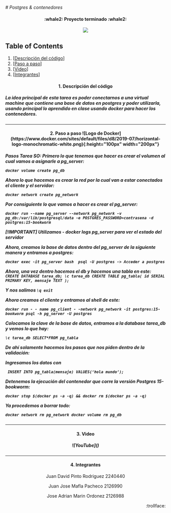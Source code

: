 <em> # Postgres & contenedores</em>


<h4 align="center">
 :whale2: Proyecto terminado  :whale2:
</h4>

<p align="center">
   <img src="https://user-images.githubusercontent.com/66388384/169884770-c7364478-2430-445f-97e1-b5c19e736c4f.png">
   </p>

## Table of Contents
1. [<a href="#descripcion-del-codigo">Descripción del código</a>]
2. [<a href="#paso-a-paso">Paso a paso</a>]
3. [<a href="#video">Video</a>]
4. [<a href="#integrantes">Integrantes</a>]
<h4 align="center" id="descripcion-del-codigo">
1. Descripción del código
</h4>

<h5>
   La idea principal de esta tarea es poder conectarnos a una virtual  machine que contiene una base de datos en postgres y poder utilizarla, usando principal lo aprendido en clase
   usando docker para hacer los contenedores. 
</h5>
<hr>

<h4 align="center" id="paso-a-paso">
2. Paso a paso 
![Logo de Docker](https://www.docker.com/sites/default/files/d8/2019-07/horizontal-logo-monochromatic-white.png){:height="100px" width="200px"}


</h4>

<h5>
   <p>
   Pasos Tarea SO:
Primero lo que tenemos que hacer es crear el volumen al cual vamos a asignarle a pg_server:
      
``docker volume create pg_db``
      
Ahora lo que hacemos es crear la red por la cual van a estar conectados el cliente y el servidor:

``docker network create pg_network``
  
Por consiguiente lo que vamos a hacer es crear el pg_server:

``docker run --name pg_server --network pg_network -v pg_db:/var/lib/postgresql/data -e POSTGRES_PASSWORD=contrasena -d postgres:15-bookworm``

[!IMPORTANT]
Utilizamos - docker logs pg_server para ver el estado del  servidor


Ahora, creamos la base de datos dentro del pg_server de la siguiente manera y entramos a postgres:
   
``docker exec -it pg_server bash 
psql -U postgres -> Acceder a postgres``

Ahora, una vez dentro hacemos el db y hacemos una tabla en este:
``CREATE DATABASE tarea_db;
 \c tarea_db
 CREATE TABLE pg_tabla(
    id SERIAL PRIMARY KEY,
    mensaje TEXT
); ``

Y nos salimos
``\q
exit ``
</p>
</p>
Ahora creamos el cliente y entramos al shell de este:

`` docker run - - name pg_client - -network pg_network -it postgres:15-bookworm psql -h pg_server -U postgres ``

Colocamos la clave de la base de datos, entramos a la database tarea_db y vemos lo que hay:

`` \c tarea_db
SELECT*FROM pg_tabla
``  

De ahí solamente hacemos los pasos que nos piden dentro de la validación:

Ingresamos los datos con 

`` INSERT INTO pg_tabla(mensaje) VALUES(‘hola mundo’);``
  
Detenemos la ejecución del contenedor que corre la versión Postgres 15-bookworm:

``docker stop $(docker ps -a -q) && docker rm $(docker ps -a -q)``

Ya procedemos a borrar todo:

``docker network rm pg_network
 docker volume rm pg_db``

</h5>

<hr>
<h4 align="center" id="video"> 
3. Video
</h4>

<h5 align="center">
   ![YouTube]()

</h5>
<hr>

<h4 align="center" id="integrantes"> 
4. Integrantes
</h4>

</h4>

<p align="center">
   Juan David Pinto Rodriguez 
   2240440
</p>

<p align="center">
   Juan Jose Mafla Pacheco
   2126990
</p>

<p align="center">
   Jose Adrian Marin Ordonez
   2126988
</p>

<p align="right">
:trollface:
</p>
